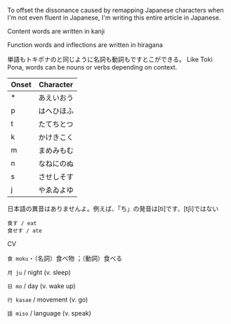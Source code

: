 To offset the dissonance caused by remapping Japanese characters when I'm not even fluent in Japanese, I'm writing this entire article in Japanese.

Content words are written in kanji

Function words and inflections are written in hiragana

単語もトキポナのと同じように名詞も動詞もですとこができる。
Like Toki Pona, words can be nouns or verbs depending on context.

| Onset | Character |
|-|-|
| * | あえいおう |
| p | はへひほふ |
| t | たてちとつ |
| k | かけきこく |
| m | まめみもむ |
| n | なねにのぬ |
| s | させしそす | 
| j | やゑゐよゆ |

日本語の異音はありませんよ。例えば、「ち」の発音は\[ti]です、\[tʃi]ではない

```
食す / eat
食せす / ate
```

CV

`食 moku`・（名詞）食べ物 ；（動詞）食べる

`月 ju` / night (v. sleep)

`日 mo` / day (v. wake up)

`行 kasae` / movement (v. go)

`語 miso` / language (v. speak)
